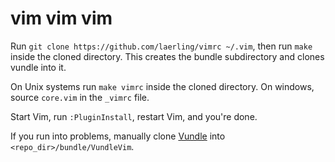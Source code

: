 # vim vim vim

Run `git clone https://github.com/laerling/vimrc ~/.vim`, then run `make` inside the cloned directory.
This creates the bundle subdirectory and clones vundle into it.

On Unix systems run `make vimrc` inside the cloned directory.
On windows, source `core.vim` in the `_vimrc` file.

Start Vim, run `:PluginInstall`, restart Vim, and you're done.

If you run into problems, manually clone [Vundle](https://github.com/VundleVim/Vundle.vim) into `<repo_dir>/bundle/VundleVim`.
